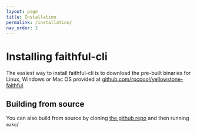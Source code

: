 ```yaml
---
layout: page
title: Installation
permalink: /installation/
nav_order: 2
---
```


# Installing faithful-cli

The easiest way to install faithful-cli is to download the pre-built binaries for Linux, Windows or Mac OS provided at [github.com/rpcpool/yellowstone-faithful](https://github.com/rpcpool/yellowstone-faithful/releases).

## Building from source

You can also build from source by cloning [the github repo](https://github.com/rpcpool/yellowstone-faithful/releases) and then running ```make```/